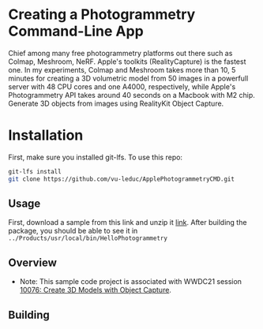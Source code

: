 # Creating a Photogrammetry Command-Line App

Chief among many free photogrammetry platforms out there such as Colmap, Meshroom, NeRF. Apple's toolkits (RealityCapture) is the fastest one. In my experiments, Colmap and Meshroom takes more than 10, 5 minutes for creating a 3D volumetric model from 50 images in a powerfull server with 48 CPU cores and one A4000, respectively, while Apple's Photogrammetry API takes around 40 seconds on a Macbook with M2 chip.
Generate 3D objects from images using RealityKit Object Capture.

# Installation
First, make sure you installed git-lfs. To use this repo:
```bash
git-lfs install
git clone https://github.com/vu-leduc/ApplePhotogrammetryCMD.git
```

## Usage
First, download a sample from this link and unzip it [link](https://drive.google.com/file/d/17H61kSlPJXZfIqfKfs_AKyi9Ygdxe-jS/view?usp=share_link). After building the package, you should be able to see it in `../Products/usr/local/bin/HelloPhotogrammetry`

## Overview

- Note: This sample code project is associated with WWDC21 session [10076: Create 3D Models with Object Capture](https://developer.apple.com/wwdc21/10076/).

## Building

